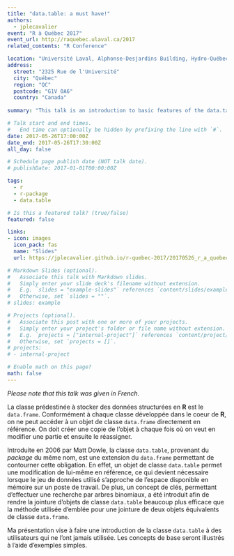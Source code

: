 ```yaml
---
title: "data.table: a must have!"
authors:
  - jplecavalier
event: "R à Québec 2017"
event_url: http://raquebec.ulaval.ca/2017
related_contents: "R Conference"

location: "Université Laval, Alphonse-Desjardins Building, Hydro-Québec Room"
address:
  street: "2325 Rue de l'Université"
  city: "Québec"
  region: "QC"
  postcode: "G1V 0A6"
  country: "Canada"
  
summary: "This talk is an introduction to basic features of the data.table package."

# Talk start and end times.
#   End time can optionally be hidden by prefixing the line with `#`.
date: 2017-05-26T17:00:00Z
date_end: 2017-05-26T17:30:00Z
all_day: false

# Schedule page publish date (NOT talk date).
# publishDate: 2017-01-01T00:00:00Z

tags:
  - r
  - r-package
  - data.table

# Is this a featured talk? (true/false)
featured: false

links:
- icon: images
  icon_pack: fas
  name: "Slides"
  url: https://jplecavalier.github.io/r-quebec-2017/20170526_r_a_quebec.html

# Markdown Slides (optional).
#   Associate this talk with Markdown slides.
#   Simply enter your slide deck's filename without extension.
#   E.g. `slides = "example-slides"` references `content/slides/example-slides.md`.
#   Otherwise, set `slides = ""`.
# slides: example

# Projects (optional).
#   Associate this post with one or more of your projects.
#   Simply enter your project's folder or file name without extension.
#   E.g. `projects = ["internal-project"]` references `content/project/deep-learning/index.md`.
#   Otherwise, set `projects = []`.
# projects:
# - internal-project

# Enable math on this page?
math: false
---
```


*Please note that this talk was given in French.*

La classe prédestinée à stocker des données structurées en **R** est le `data.frame`. Conformément à chaque classe développée dans le coeur de **R**, on ne
peut accéder à un objet de classe `data.frame` directement en référence. On doit créer une copie de l’objet à chaque fois où on veut en modifier une partie et
ensuite le réassigner.

Introduite en 2006 par Matt Dowle, la classe `data.table`, provenant du *package* du même nom, est une extension du `data.frame` permettant de contourner cette
obligation. En effet, un objet de classe `data.table` permet une modification de lui-même en référence, ce qui devient nécessaire lorsque le jeu de données
utilisé s’approche de l’espace disponible en mémoire sur un poste de travail. De plus, un concept de clés, permettant d’effectuer une recherche par arbres
binomiaux, a été introduit afin de rendre la jointure d’objets de classe `data.table` beaucoup plus efficace que la méthode utilisée d’emblée pour une jointure
de deux objets équivalents de classe `data.frame`.

Ma présentation vise à faire une introduction de la classe `data.table` à des utilisateurs qui ne l’ont jamais utilisée. Les concepts de base seront illustrés
à l’aide d’exemples simples.
